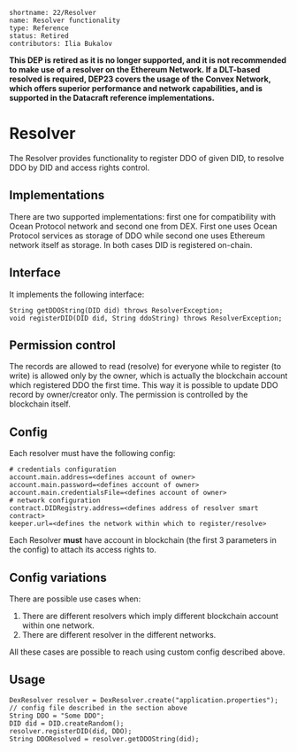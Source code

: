 ```
shortname: 22/Resolver
name: Resolver functionality
type: Reference
status: Retired
contributors: Ilia Bukalov
```
**This DEP is retired as it is no longer supported, and it is not recommended to make use of a resolver on the Ethereum Network. If a DLT-based resolved is required, DEP23 covers the usage of the Convex Network, which offers superior performance and network capabilities, and is supported in the Datacraft reference implementations.**

# Resolver

The Resolver provides functionality to register DDO of given DID, to resolve DDO by DID and access rights control.

## Implementations

There are two supported implementations: first one for compatibility with Ocean Protocol network and second one from DEX. 
First one uses Ocean Protocol services as storage of DDO while second one uses Ethereum network itself as storage. 
In both cases DID is registered on-chain.

## Interface

It implements the following interface:
```
String getDDOString(DID did) throws ResolverException;
void registerDID(DID did, String ddoString) throws ResolverException;
```

## Permission control

The records are allowed to read (resolve) for everyone while to register (to write) is allowed only by the owner, which is actually the blockchain account which registered DDO the first time.
This way it is possible to update DDO record by owner/creator only. The permission is controlled by the blockchain itself.

## Config

Each resolver must have the following config:
```
# credentials configuration
account.main.address=<defines account of owner>
account.main.password=<defines account of owner>
account.main.credentialsFile=<defines account of owner>
# network configuration
contract.DIDRegistry.address=<defines address of resolver smart contract>
keeper.url=<defines the network within which to register/resolve>
```
Each Resolver **must** have account in blockchain (the first 3 parameters in the config) to attach its access rights to.

## Config variations
There are possible use cases when:
1. There are different resolvers which imply different blockchain account within one network. 
2. There are different resolver in the different networks.

All these cases are possible to reach using custom config described above.

## Usage
```
DexResolver resolver = DexResolver.create("application.properties"); // config file described in the section above
String DDO = "Some DDO";
DID did = DID.createRandom();
resolver.registerDID(did, DDO);
String DDOResolved = resolver.getDDOString(did);
```
